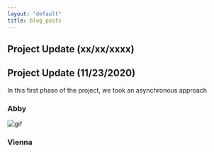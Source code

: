 ```yaml
---
layout: "default"
title: blog_posts 
---
```

## Project Update (xx/xx/xxxx)
## Project Update (11/23/2020)
In this first phase of the project, we took an asynchronous approach 
### Abby
![gif](https://github.com/amfry/sign_recognition/blob/main/docs/images/openCV_practice.gif)

### Vienna


